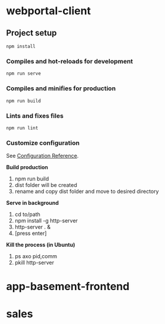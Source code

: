 # webportal-client

## Project setup
```
npm install
```

### Compiles and hot-reloads for development
```
npm run serve
```

### Compiles and minifies for production
```
npm run build
```

### Lints and fixes files
```
npm run lint
```

### Customize configuration
See [Configuration Reference](https://cli.vuejs.org/config/).

**Build production**

1. npm run build
2. dist folder will be created
3. rename and copy dist folder and move to desired directory

**Serve in background**

1. cd to/path
2. npm install -g http-server
3. http-server . &
4. [press enter]

**Kill the process (in Ubuntu)**

1. ps axo pid,comm
2. pkill http-server
# app-basement-frontend
# sales
